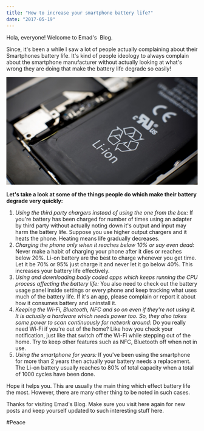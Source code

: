 ```yaml
---
title: "How to increase your smartphone battery life?"
date: "2017-05-19"
---
```


Hola, everyone! Welcome to Emad's  Blog.  
  
Since, it's been a while I saw a lot of people actually complaining about their Smartphones battery life. It's kind of people ideology to always complain about the smartphone manufacturer without actually looking at what's wrong they are doing that make the battery life degrade so easily!  
  

[![](images/573a895dc71668131574ac8311a83082-e1422397371249-1940x1091.jpeg)](http://www.mobilefun.co.uk/blog/wp-content/uploads/2016/07/573a895dc71668131574ac8311a83082-e1422397371249-1940x1091.jpeg)

  
**Let's take a look at some of the things people do which make their battery degrade very quickly:**  
  

1. _Using the third party chargers instead of using the one from the box:_ If you're battery has been charged for number of times using an adapter by third party without actually noting down it's output and input may harm the battery life. Suppose you use higher output chargers and it heats the phone. Heating means life gradually decreases.
2. _Charging the phone only when it reaches below 10% or say even dead:_ Never make a habit of charging your phone after it dies or reaches below 20%. Li-on battery are the best to charge whenever you get time. Let it be 70% or 95% just charge it and never let it go below 40%. This increases your battery life effectively.
3. _Using and downloading badly coded apps which keeps running the CPU process affecting the battery life:_ You also need to check out the battery usage panel inside settings or every phone and keep tracking what uses much of the battery life. If it's an app, please complain or report it about how it consumes battery and uninstall it.
4. _Keeping the Wi-Fi, Bluetooth, NFC and so on even if they're not using it. It is actually a hardware which needs power too. So, they also takes some power to scan continuously for network around:_ Do you really need Wi-Fi if you're out of the home? Like how you check your notification, just like that switch off the Wi-Fi while stepping out of the home. Try to keep other features such as NFC, Bluetooth off when not in use.
5. _Using the smartphone for years:_ If you've been using the smartphone for more than 2 years then actually your battery needs a replacement. The Li-on battery usually reaches to 80% of total capacity when a total of 1000 cycles have been done.

  

Hope it helps you. This are usually the main thing which effect battery life the most. However, there are many other thing to be noted in such cases. 

  

Thanks for visiting Emad's Blog. Make sure you visit here again for new posts and keep yourself updated to such interesting stuff here.

  

#Peace

